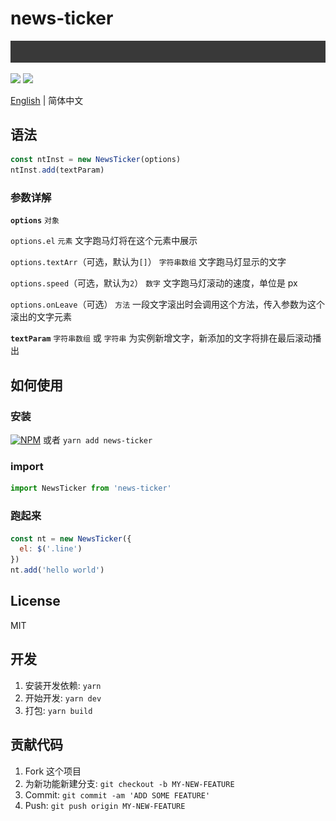 # news-ticker
![](./newstickr.gif)

![](https://img.badgesize.io/gaoryrt/news-ticker/master/dist/newsTicker.js.svg)
![](https://img.badgesize.io/gaoryrt/news-ticker/master/dist/newsTicker.js.svg?compression=gzip)

[English](./README.md) | 简体中文

## 语法
```js
const ntInst = new NewsTicker(options)
ntInst.add(textParam)
```

### 参数详解
**`options`**
`对象`


`options.el`
`元素`
文字跑马灯将在这个元素中展示


`options.textArr`（可选，默认为`[]`）
`字符串数组`
文字跑马灯显示的文字


`options.speed`（可选，默认为`2`）
`数字`
文字跑马灯滚动的速度，单位是 px


`options.onLeave`（可选）
`方法`
一段文字滚出时会调用这个方法，传入参数为这个滚出的文字元素


**`textParam`**
`字符串数组` 或 `字符串`
为实例新增文字，新添加的文字将排在最后滚动播出

## 如何使用
### 安装
[![NPM](https://nodei.co/npm/news-ticker.png?compact=true)](https://nodei.co/npm/news-ticker/)
或者 `yarn add news-ticker`

### import
```javascript
import NewsTicker from 'news-ticker'
```

### 跑起来
```javascript
const nt = new NewsTicker({
  el: $('.line')
})
nt.add('hello world')
```

## License
MIT

## 开发
1. 安装开发依赖: `yarn`
2. 开始开发: `yarn dev`
3. 打包: `yarn build`

## 贡献代码
1. Fork 这个项目
2. 为新功能新建分支: `git checkout -b MY-NEW-FEATURE`
3. Commit: `git commit -am 'ADD SOME FEATURE'`
4. Push: `git push origin MY-NEW-FEATURE`

